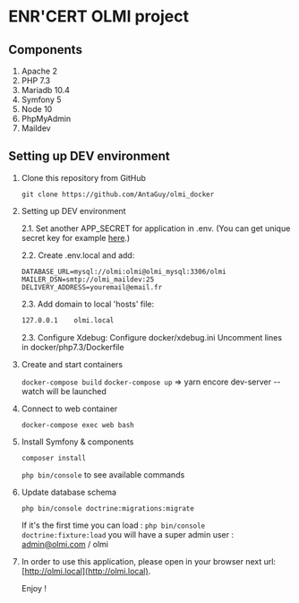 # ENR'CERT OLMI project

## Components
1. Apache 2
2. PHP 7.3 
3. Mariadb 10.4
4. Symfony 5
5. Node 10
6. PhpMyAdmin
7. Maildev

## Setting up DEV environment
1. Clone this repository from GitHub

   `git clone https://github.com/AntaGuy/olmi_docker`


2. Setting up DEV environment

   2.1. Set another APP_SECRET for application in .env.
   (You can get unique secret key for example [here](http://nux.net/secret).)

   2.2. Create .env.local and add:

      ```
      DATABASE_URL=mysql://olmi:olmi@olmi_mysql:3306/olmi
      MAILER_DSN=smtp://olmi_maildev:25
      DELIVERY_ADDRESS=youremail@email.fr
      ```

   2.3. Add domain to local 'hosts' file:

      ```bash
      127.0.0.1    olmi.local
      ``` 

   2.3. Configure Xdebug:
      Configure docker/xdebug.ini
      Uncomment lines in docker/php7.3/Dockerfile

3. Create and start containers

   `docker-compose build`
   `docker-compose up` 
   =>  yarn encore dev-server --watch will be launched

4. Connect to web container

   `docker-compose exec web bash` 

5. Install Symfony & components

   `composer install`

   `php bin/console` to see available commands

6. Update database schema

   `php bin/console doctrine:migrations:migrate`
   
   If it's the first time you can load :
   `php bin/console doctrine:fixture:load` you will have a super admin user : admin@olmi.com / olmi

7. In order to use this application, please open in your browser next url: [http://olmi.local](http://olmi.local).
  
   Enjoy !
